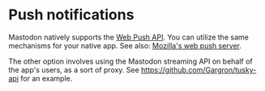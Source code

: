 Push notifications
==================

Mastodon natively supports the [Web Push API](https://developer.mozilla.org/en-US/docs/Web/API/Push_API). You can utilize the same mechanisms for your native app. See also: [Mozilla's web push server](https://github.com/mozilla-services/autopush).

The other option involves using the Mastodon streaming API on behalf of the app's users, as a sort of proxy. See <https://github.com/Gargron/tusky-api> for an example.
